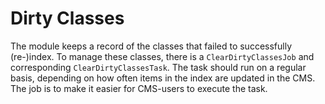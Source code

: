# Dirty Classes

The module keeps a record of the classes that failed to successfully (re-)index.
To manage these classes, there is a `ClearDirtyClassesJob` and corresponding `ClearDirtyClassesTask`.
The task should run on a regular basis, depending on how often items in the index are updated
in the CMS. The job is to make it easier for CMS-users to execute the task.
